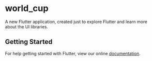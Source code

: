 # world_cup

A new Flutter application, created just to explore Flutter and learn more about the UI libraries.

## Getting Started

For help getting started with Flutter, view our online
[documentation](https://flutter.io/).
